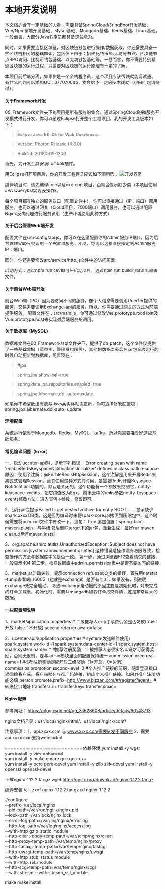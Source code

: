 # 本地开发说明

本文档适合有一定基础的人看，需要具备SpringCloud/SringBoot开发基础、Vue/Npm前端开发基础、Mysql基础、Mongodb基础、Redis基础、Linux基础。一般而言，大部分Java程序员都具备这些能力。

同时，如果需要连接区块链，对区块链钱包进行操作/数据获取，你还需要具备一些区块链相关的基础知识，包括但不限于：搭建比特币/以太坊等节点、区块链节点RPC访问、比特币钱包基础、以太坊钱包基础等。一般而言，你不需要特别精通区块链的运行过程，只需要对区块链的运行原理有一定的了解。

本项目前后端分离，如果你是一个全栈程序员，这个项目应该很快就能调试通。
有什么问题可以添加QQ：877070886，我会给予一定的技术援助（小白问题请绕过）。

#### 关于Framework开发

00_Framework文件夹下的项目是所有服务的集合，通过SpringCloud的微服务开发模式进行开发，你可以通过Eclipse打开整个工程项目，我的开发工具版本如下：

> Eclipse Java EE IDE for Web Developers.

> Version: Photon Release (4.8.0)

> Build id: 20180619-1200

首先，为开发工具安装Lombok插件。

用Eclipse打开项目后，你的开发工程目录应该如下图所示：
![开发界面](https://images.gitee.com/uploads/images/2020/0324/104050_1d27dea9_2182501.png "QQ截图20200324104038.png")

编译项目时，请先编译core以及xxx-core项目，否则会提示缺少类（本项目使用JPA QueryDsl实现表操作）。

每个项目都有独立的服务端口（配置文件中），你可以直接通过（IP：端口）调用服务，也可以通过网关（Cloud项目，7000端口）调用服务，也可以通过配置Nginx反向代理进行服务调用（生产环境使用此种方式）

#### 关于后台管理Web端开发

配置文件在src/config/api.js，你可以在这里配置你的Admin服务IP端口，因为后台管理web只会调用一个Admin服务，所以，你可以选择直接指定到Admin服务IP：端口。

同时，你还需要修改src/service/http.js文件中的访问配置。

启动方式：通过npm run dev即可热启动项目，通过npm run build可编译出部署文件。


#### 关于前台Web端开发

前台Web端（PC）因为要访问不同的服务，像个人信息需要调用Ucenter提供的服务，交易需要调用Exchange-api的服务，所以，你需要通过网关的方式为前端提供服务。
配置文件在：src/main.js，你可通过修改Vue.prototype.rootHost及Vue.prototype.host来实现对后端服务的调用。

#### 关于数据库（MySQL）
数据库文件在00_Framework/sql文件夹下，提供了db_patch，这个文件仅提供了一些基础数据（菜单树、管理员权限等），其他的数据库表会在jar包首次运行的时候自动更新到数据库，配置项在：


> #jpa

> spring.jpa.show-sql=true

> spring.data.jpa.repositories.enabled=true

> spring.jpa.hibernate.ddl-auto=update

如果你不希望数据库表与Java类实体动态更新，你可选择修改配置项：spring.jpa.hibernate.ddl-auto=update

#### 环境配置

系统运行依赖于Mongodb、Redis、MySQL、kafka，所以你需要准备好这些基础服务。

#### 常见编译问题（Error）

一、启动ucenter-api时，提示下列错误：
Error creating bean with name 'enableRedisKeyspaceNotificationsInitializer' defined in class path resource
原因：使用了注解：@EnableRedisHttpSession，这个注解是用来开启Redis来集式式管理Session。而在使用这种方式的时候，是需要Redis开启Keyspace Notifications功能的，默认是关闭的。这个功能有一个参数来控制它，notify-keyspace-events，把它的值改为Egx。
腾讯云中的redis参数notify-keyspace-events修改方法：进入实例->参数，修改即可。


2、运行jar包提示Failed to get nested archive for entry BOOT.......
提示缺少spark.xxxx.DB类，这是因为编译时未将spark-core.jar拷贝到压缩包中，这个时候需要将pom.xml文件中修改一下，追加：
				<configuration>
				    <includeSystemScope>true</includeSystemScope>
				</configuration>
追加位置：<artifactId>spring-boot-maven-plugin</artifactId>，与<executions>平级
然后删除target下的jar包，重新生成，最好run maven clean以后再maven install


3、org.apache.shiro.authz.UnauthorizedException: Subject does not have permission [system:announcement:deletes]
这种错误是操作没有权限导致，检查操作的方法与数据库中的是否一致。
第一步，通过浏览器F12查看请求的链接，一般显示404
第二步，检查数据库中admin_permission表中是否有要访问的链接

3、market.jar启动失败，提示connection refuesed之类的错误，首先用netstat -tunlp查看端口6005（也就是exchange）是否有监听，如果没有，则说明exchange未完全启动。
导致exchange启动慢的原因主要是初始化时，对未完成的订单加载慢。初始化时，需要从mangodb加载订单成交详情，这是非常巨大的数据。

#### 一些配置项说明

1、market/application.properties
	# 二级推荐人币币手续费佣金是否发放(true：开放    false：不开放)
	second.referrer.award=false

2、ucenter-api/application.properties
	# system(发送邮件使用)
	spark.system.work-id=1
	spark.system.data-center-id=1
	spark.system.host=
	spark.system.name=
        *      #推荐注册奖励，1=被推荐人必须实名认证才可获得奖励，否则无限制，要与admin模块里面的配置保持统一
	commission.need.real-name=1
	#推荐注册奖励是否开启二级奖励（1=开启，0=关闭）
	commission.promotion.second-level=0
	#个人推广链接的前缀，随着登录接口返回给客户端。客户端那边与推广码连接，组成个人推广链接。如果有推广注册功能必填
	person.promote.prefix=http://www.bizzan.com/#/register?agent=
	#转账接口地址
	transfer.url=
	transfer.key=
	transfer.smac=

#### Nginx配置

参考网址：
https://blog.csdn.net/qq_36628908/article/details/80243713

nginx文档目录：usr/local/nginx/html/、usr/local/nginx/conf/

注意事项：
1、api.xxxx.com 与 www.xxxx.com需要转发不同服务
2、需要api.xxxx.com支持websocket


===========================
依赖环境
yum install -y wget  
yum install -y vim-enhanced  
yum install -y make cmake gcc gcc-c++  
yum install -y pcre pcre-devel
yum install -y zlib zlib-devel
yum install -y openssl openssl-devel

下载nginx-1.12.2.tar.gz
wget http://nginx.org/download/nginx-1.12.2.tar.gz

编译安装 
tar -zxvf nginx-1.12.2.tar.gz 
cd nginx-1.12.2

./configure \
--prefix=/usr/local/nginx \
--pid-path=/var/run/nginx/nginx.pid \
--lock-path=/var/lock/nginx.lock \
--error-log-path=/var/log/nginx/error.log \
--http-log-path=/var/log/nginx/access.log \
--with-http_gzip_static_module \
--http-client-body-temp-path=/var/temp/nginx/client \
--http-proxy-temp-path=/var/temp/nginx/proxy \
--http-fastcgi-temp-path=/var/temp/nginx/fastcgi \
--http-uwsgi-temp-path=/var/temp/nginx/uwsgi \
--with-http_stub_status_module \
--with-http_ssl_module \
--http-scgi-temp-path=/var/temp/nginx/scgi \
--with-stream --with-stream_ssl_module

make 
make install